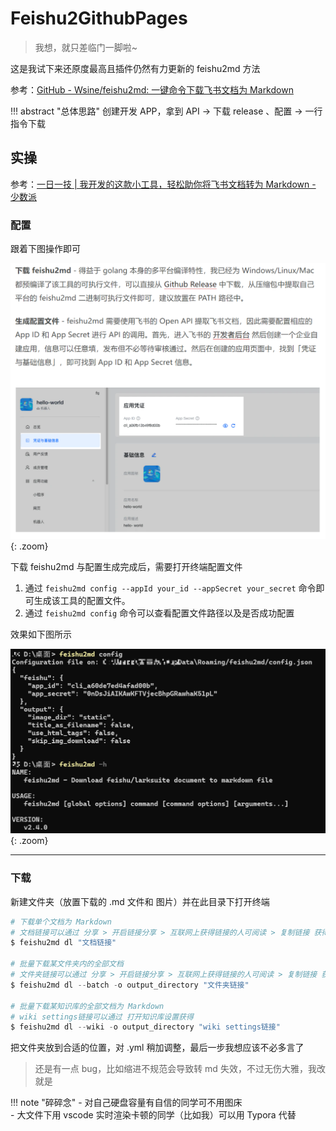 
# Feishu2GithubPages

<div id="progress-container">
  <div id="progress-bar"></div>
</div>

> 我想，就只差临门一脚啦~

这是我试下来还原度最高且插件仍然有力更新的 feishu2md 方法

参考：[GitHub - Wsine/feishu2md: 一键命令下载飞书文档为 Markdown](https://github.com/Wsine/feishu2md)

!!! abstract "总体思路"
    创建开发 APP，拿到 API → 下载 release 、配置 → 一行指令下载

## 实操
参考：[一日一技 | 我开发的这款小工具，轻松助你将飞书文档转为 Markdown - 少数派](https://sspai.com/post/73386)

### 配置

跟着下图操作即可

![](static/DZqQbsmLjof0X1x4fMKcf3nPneh.png){: .zoom}

下载 feishu2md 与配置生成完成后，需要打开终端配置文件

1. 通过 `feishu2md config --appId your_id --appSecret your_secret` 命令即可生成该工具的配置文件。
2. 通过 `feishu2md config` 命令可以查看配置文件路径以及是否成功配置

效果如下图所示

![](static/Sq6gbsQvnotlsxxCZRGc2Eu8nfg.png){: .zoom}

---

### 下载

新建文件夹（放置下载的 .md 文件和 图片）并在此目录下打开终端  

```powershell title="关于下载命令，截止 v2.4.0，有"
# 下载单个文档为 Markdown
# 文档链接可以通过 分享 > 开启链接分享 > 互联网上获得链接的人可阅读 > 复制链接 获得
$ feishu2md dl "文档链接"

# 批量下载某文件夹内的全部文档
# 文件夹链接可以通过 分享 > 开启链接分享 > 互联网上获得链接的人可阅读 > 复制链接 获得
$ feishu2md dl --batch -o output_directory "文件夹链接"

# 批量下载某知识库的全部文档为 Markdown
# wiki settings链接可以通过 打开知识库设置获得
$ feishu2md dl --wiki -o output_directory "wiki settings链接"
```

把文件夹放到合适的位置，对 .yml 稍加调整，最后一步我想应该不必多言了

> 还是有一点 bug，比如缩进不规范会导致转 md 失效，不过无伤大雅，我改就是

!!! note "碎碎念"
    - 对自己硬盘容量有自信的同学可不用图床  
    - 大文件下用 vscode 实时渲染卡顿的同学（比如我）可以用 Typora 代替

